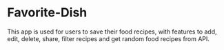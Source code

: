 # Favorite-Dish
This app is used for users to save their food recipes, with features to add, edit, delete, share, filter recipes and get random food recipes from API.
